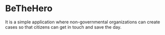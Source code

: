 # BeTheHero
It is a simple application where non-governmental organizations can create cases so that citizens can get in touch and save the day.
